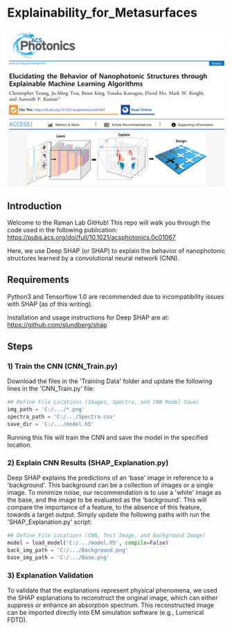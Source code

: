 # Explainability_for_Metasurfaces
<p align="center">
  <img src="https://github.com/Raman-Lab-UCLA/Explainability_for_Metasurfaces/blob/master/artwork/explainability_publication.PNG" width="800" />
</p>

## Introduction
Welcome to the Raman Lab GitHub! This repo will walk you through the code used in the following publication: https://pubs.acs.org/doi/full/10.1021/acsphotonics.0c01067 

Here, we use Deep SHAP (or SHAP) to explain the behavior of nanophotonic structures learned by a convolutional neural network (CNN). 

## Requirements
Python3 and Tensorflow 1.0 are recommended due to incompatibility issues with SHAP (as of this writing). 

Installation and usage instructions for Deep SHAP are at: https://github.com/slundberg/shap

## Steps
### 1) Train the CNN (CNN_Train.py)
Download the files in the 'Training Data' folder and update the following lines in the 'CNN_Train.py' file:
```python
## Define File Locations (Images, Spectra, and CNN Model Save)
img_path = 'C:/.../*.png'
spectra_path = 'C:/.../Spectra.csv'
save_dir = 'C:/.../model.h5'
```
Running this file will train the CNN and save the model in the specified location. 

### 2) Explain CNN Results (SHAP_Explanation.py)
Deep SHAP explains the predictions of an 'base' image in reference to a 'background'. This background can be a collection of images or a single image. To minimize noise, our recommendation is to use a 'white' image as the base, and the image to be evaluated as the 'background'. This will compare the importance of a feature, to the absence of this feature, towards a target output. Simply update the following paths with run the 'SHAP_Explanation.py' script:
```python
## Define File Locations (CNN, Test Image, and Background Image)
model = load_model('C:/.../model.h5', compile=False)
back_img_path = 'C:/.../Background.png'
base_img_path = 'C:/.../Base.png'
```

### 3) Explanation Validation
To validate that the explanations represent physical phenomena, we used the SHAP explanations to reconstruct the original image, which can either suppress or enhance an absorption spectrum. This reconstructed image can be imported directly into EM simulation software (e.g., Lumerical FDTD).
